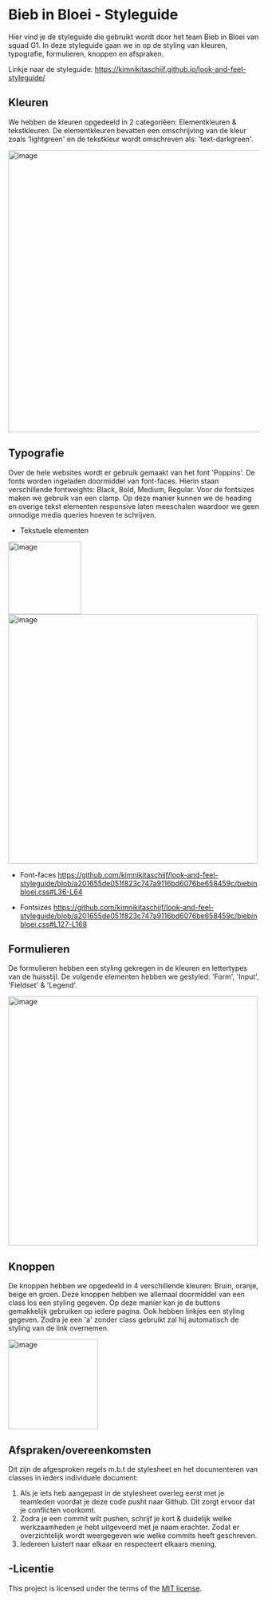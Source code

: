 # Bieb in Bloei - Styleguide
Hier vind je de styleguide die gebruikt wordt door het team Bieb in Bloei van squad G1. In deze styleguide gaan we in op de styling van kleuren, typografie, formulieren, knoppen en afspraken.

Linkje naar de styleguide: https://kimnikitaschijf.github.io/look-and-feel-styleguide/

## Kleuren
We hebben de kleuren opgedeeld in 2 categoriëen: Elementkleuren & tekstkleuren. De elementkleuren bevatten een omschrijving van de kleur zoals 'lightgreen' en de tekstkleur wordt omschreven als: 'text-darkgreen'.

<img width="566" alt="image" src="https://github.com/user-attachments/assets/ec1a6a04-d15d-440e-938d-3c0fb85f5a9d">

## Typografie
Over de hele websites wordt er gebruik gemaakt van het font 'Poppins'. De fonts worden ingeladen doormiddel van font-faces. Hierin staan verschillende fontweights: Black, Bold, Medium, Regular. Voor de fontsizes maken we gebruik van een clamp. Op deze manier kunnen we de heading en overige tekst elementen responsive laten meeschalen waardoor we geen onnodige media queries hoeven te schrijven.

- Tekstuele elementen
<img width="146" alt="image" src="https://github.com/user-attachments/assets/034ea7ce-1514-42ff-87f1-8c04df990a22">
<img width="500" alt="image" src="https://github.com/user-attachments/assets/64404628-3c68-459f-8f1c-2d72071c9c7b">

- Font-faces
https://github.com/kimnikitaschijf/look-and-feel-styleguide/blob/a201655de051f823c747a9116bd6076be658459c/biebinbloei.css#L36-L64

- Fontsizes
https://github.com/kimnikitaschijf/look-and-feel-styleguide/blob/a201655de051f823c747a9116bd6076be658459c/biebinbloei.css#L127-L168

## Formulieren
De formulieren hebben een styling gekregen in de kleuren en lettertypes van de huisstijl. De volgende elementen hebben we gestyled: 'Form', 'Input', 'Fieldset' & 'Legend'. 

<img width="500" alt="image" src="https://github.com/user-attachments/assets/4e1656df-8cb0-4027-a8b8-32f16744b601">

## Knoppen
De knoppen hebben we opgedeeld in 4 verschillende kleuren: Bruin, oranje, beige en groen. Deze knoppen hebben we allemaal doormiddel van een class los een styling gegeven. Op deze manier kan je de buttons gemakkelijk gebruiken op iedere pagina. Ook hebben linkjes een styling gegeven. Zodra je een 'a' zonder class gebruikt zal hij automatisch de styling van de link overnemen.

<img width="180" alt="image" src="https://github.com/user-attachments/assets/c26d6a08-0937-4d3b-bdc4-8558908b3a06">

## Afspraken/overeenkomsten
Dit zijn de afgesproken regels m.b.t de stylesheet en het documenteren van classes in ieders individuele document:
1. Als je iets heb aangepast in de stylesheet overleg eerst met je teamleden voordat je deze code pusht naar Github. Dit zorgt ervoor dat je conflicten voorkomt.
2. Zodra je een commit wilt pushen, schrijf je kort & duidelijk welke werkzaamheden je hebt uitgevoerd met je naam erachter. Zodat er overzichtelijk wordt weergegeven wie welke commits heeft geschreven.
3. Iedereen luistert naar elkaar en respecteert elkaars mening.

## -Licentie

This project is licensed under the terms of the [MIT license](./LICENSE).

